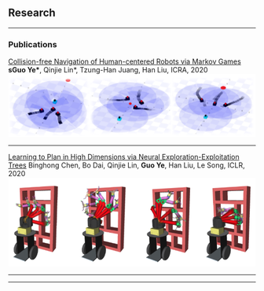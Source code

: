 ## Research

---

### Publications

[Collision-free Navigation of Human-centered Robots via Markov Games
](https://ieeexplore.ieee.org/abstract/document/9196810?casa_token=EavlpvoqvCAAAAAA:BbJA0vSssF5G9dSvBjzsMcGsv26ywdYcYu0cjDXmLCuPjh8UjVIyS_RraclvroIFhDgnEhCP)
<strong>sGuo Ye*</strong>, Qinjie Lin*, Tzung-Han Juang, Han Liu, 
ICRA, 2020 
<img src="images/mobile_sim.png?raw=true"/>

---
[Learning to Plan in High Dimensions via Neural Exploration-Exploitation Trees](https://github.com/NeurEXT/NEXT-learning-to-plan/blob/master/main.ipynb)
Binghong Chen, Bo Dai, Qinjie Lin, <strong>Guo Ye</strong>, Han Liu, Le Song, 
ICLR, 2020 
<img src="images/learntoplan.png?raw=true"/>


---




---
<!-- <p style="font-size:11px">Page template forked from <a href="https://github.com/evanca/quick-portfolio">evanca</a></p> -->
<!-- Remove above link if you don't want to attibute -->
